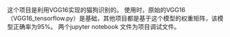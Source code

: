 这个项目是利用VGG16实现的猫狗识别的。
使用时，原始的VGG16（VGG16_tensorflow.py）是基础，其他项目都是基于这个模型的权重矩阵，该模型正确率为95%。
两个jupyter notebook 文件为项目调试文件。
